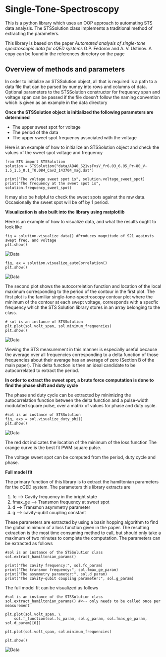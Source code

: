 # Single-Tone-Spectroscopy
This is a python library which uses an OOP approach to automating STS data analysis. 
The STSSolution class implements a traditional method of extracting the parameters. 

This library is based on the paper _Automated analysis of single-tone 
spectroscopic data for cQED systems_
G.P. Fedorov and A. V. Ustinov. A copy can be found in the references directory
on the page

## Overview of methods and parameters

In order to initialize an STSSolution object, all that is required is a path to a data
file that can be parsed by numpy into rows and columns of data. Optional parameters 
to the STSSolution constructor for frequency span and voltage span can be passed if the
file doesn't follow the naming convention which is given as an example in the data directory

**Once the STSSolution object is initialized the following parameters are determined**
- The upper sweet spot for voltage
- The period of the data
- The upper sweet spot frequency associated with the voltage

Here is an example of how to initialize an STSSolution object and check the values of the
sweet spot voltage and frequency

    from STS import STSSolution
    solution = STSSolution("data/AB40_S21vsFvsV_fr6.03_6.05_Pr-80_V-1.5_1.5_0.1_T0.084_Cav2_143704_mag.dat")
    
    print("The voltage sweet spot is", solution.voltage_sweet_spot)
    print("The frequency at the sweet spot is", solution.frequency_sweet_spot)
    
It may also be helpful to check the sweet spots against the raw data. Occasionally 
the sweet spot will be off by 1 period.

**Visualization is also built into the library using matplotlib**

Here is an example of how to visualize data, and what the results ought to look like

    fig = solution.visualize_data() #Produces magnitude of S21 againsts swept freq. and voltage
    plt.show()
 ![Data](visualize_data.png)   
 
    fig, ax = solution.visualize_autoCorrelation()
    plt.show()
 ![Data](visualize_autoCorrelation.png)
 

The second plot shows the autocorrelation function and location of the
local maximum corresponding to the period of the contour in the first plot.
The first plot is the familiar single-tone-spectroscopy contour plot where
the minimum of the contour at each swept voltage, corresponds with a specfic frequency
which the STS Solution library stores in an array belonging to the class.

    # sol is an instance of STSSolution
    plt.plot(sol.volt_span, sol.minimum_frequencies)
    plt.show()
    
  ![Data](visualize_minimum_freqs.png)

Viewing the STS measurement in this manner is especially useful because
the average over all frequencies corresponding to a delta function of those frequencies
about their average has an average of zero (Section B of the main paper). This delta 
function is then an ideal candidate to be autocorrelated to extract the period.


**In order to extract the sweet spot, a brute force computation is done to find the phase shift
and duty cycle**

The phase and duty cycle can be extracted by minimizing the autocorrelation function between
the delta function and a pulse-width modulated square pulse, over a matrix of values for phase 
and duty cycle. 

    #sol is an instance of STSSolution
    fig, axs = sol.visualize_duty_phi()
    plt.show()
    
  ![Data](duty_phi.png)
 
The red dot indicates the location of the minimum of the loss function
The orange curve is the best fit PWM square pulse.  
 
The voltage sweet spot can be computed from the period, duty cycle and phase.


**Full model fit**

The primary function of this library is to extract the hamiltonian parameters 
for the cQED system. The parameters this library extracts are

1. fc      --> Cavity frequency in the bright state
2. fmax_ge --> Transmon frequency at sweet spot
3. d       --> Transmon asymmetry parameter
4. g       --> cavity-qubit coupling constant

These parameters are extracted by using a basin hopping algorithm to find the global minimum 
of a loss function given in the paper. The resulting extraction is the most time consuming
method to call, but should only take a maximum of two minutes to complete the computation.
The parameters can be extracted as follows

    #sol is an instance of the STSSolution class
    sol.extract_hamiltonian_params()
    
    print("The cavity frequency:", sol.fc_param)
    print("The transmon frequency:", sol.fmax_ge_param)
    print("The asymmetry parameter:", sol.d_param)
    print("The cavity-qubit coupling parameter:", sol.g_param)
    
The full model fit can be visualized as follows

    #sol is an instance of the STSSolution class
    sol.extract_hamiltonian_params() #<-- only needs to be called once per measurement
    
    plt.plot(sol.volt_span, \
        sol.f_function(sol.fc_param, sol.g_param, sol.fmax_ge_param, sol.d_param)[0])
    
    plt.plot(sol.volt_span, sol.minimum_frequencies)
    
    plt.show()

![Data](full_model_fit.png)






